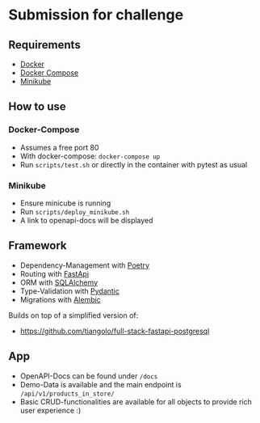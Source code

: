 # Submission for challenge

## Requirements

* [Docker](https://www.docker.com/)
* [Docker Compose](https://docs.docker.com/compose/install/)
* [Minikube](https://minikube.sigs.k8s.io/)

## How to use

### Docker-Compose

* Assumes a free port 80
* With docker-compose: `docker-compose up`
* Run `scripts/test.sh` or directly in the container with pytest as usual

### Minikube

* Ensure minicube is running
* Run `scripts/deploy_minikube.sh`
* A link to openapi-docs will be displayed 

## Framework

* Dependency-Management with [Poetry](https://python-poetry.org/)
* Routing with [FastApi](https://fastapi.tiangolo.com/)
* ORM with [SQLAlchemy](https://www.sqlalchemy.org/)
* Type-Validation with [Pydantic](https://pydantic-docs.helpmanual.io/)
* Migrations with [Alembic](https://alembic.sqlalchemy.org/) 

Builds on top of a simplified version of:

* https://github.com/tiangolo/full-stack-fastapi-postgresql

## App

* OpenAPI-Docs can be found under `/docs`
* Demo-Data is available and the main endpoint is `/api/v1/products_in_store/`
* Basic CRUD-functionalities are available for all objects to provide rich 
  user experience :)
